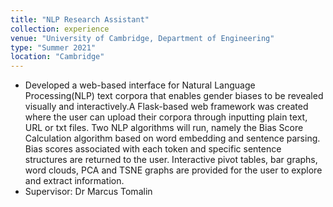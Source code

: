 ```yaml
---
title: "NLP Research Assistant"
collection: experience
venue: "University of Cambridge, Department of Engineering"
type: "Summer 2021"
location: "Cambridge"
---
```


* Developed a web-based interface for Natural Language Processing(NLP) text corpora that enables gender biases to be revealed visually and interactively.A Flask-based web framework was created where the user can upload their corpora through inputting plain text, URL or txt files. Two NLP algorithms will run, namely the Bias Score Calculation algorithm based on word embedding and sentence parsing. Bias scores associated with each token and specific sentence structures are returned to the user. Interactive pivot tables, bar graphs, word clouds, PCA and TSNE graphs are provided for the user to explore and extract information.
* Supervisor: Dr Marcus Tomalin